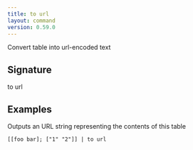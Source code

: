 ```yaml
---
title: to url
layout: command
version: 0.59.0
---
```


Convert table into url-encoded text

## Signature

to url 

## Examples

Outputs an URL string representing the contents of this table
```shell
[[foo bar]; ["1" "2"]] | to url
```

